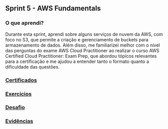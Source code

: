 ##   Sprint 5 - AWS Fundamentals 

### O que aprendi? ###
<p>

Durante esta sprint, aprendi sobre alguns serviços de nuvem da AWS, com foco no S3, que permite a criação e gerenciamento de buckets para armazenamento de dados. Além disso, me familiarizei melhor com o nível das perguntas do exame AWS Cloud Practitioner ao realizar o curso AWS Certified Cloud Practitioner: Exam Prep, que abordou tópicos relevantes para a certificação e me ajudou a entender tanto o formato quanto a dificuldade das questões.
 </p>

###  <a href= certificados> Certificados </a> 
###  <a href= exercicios> Exercícios </a> 
###  <a href= desafio> Desafio </a>
###  <a href= evidencias> Evidências </a>